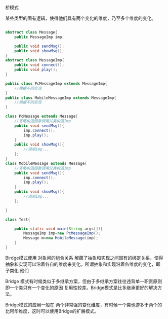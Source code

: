 桥模式

某些类型的固有逻辑，使得他们具有两个变化的维度，乃至多个维度的变化。

```java

abstract class Message{
	public MessageImp imp;

	public void sendMsg();
	public void showMsg();
}
abstract class MessageImp{
	public void connect();
	public void play();
}

public class PcMessageImp extends MessageImp{
	//根据不同实现
}
public class MobileMessageImp extends MessageImp{
	//根据不同实现
}

class PcMessage extends Message{
	//省略构造函数调用父类构造Imp
	public void sendMsg(){
		imp.connect();
		imp.play();
	}
	public void showMsg(){
		//调用imp...
	};
}
class MobileMessage extends Message{
	//省略构造函数调用父类构造Imp
	public void sendMsg(){
		imp.connect();
		imp.play();
	}
	public void showMsg(){
		//调用imp...
	};

}

class Test{

	public static void main(String args[]){
		MessageImp imp=new PcMessageImp();
		Message m=new MobileMessage(imp);
	}
}
```

Birdge模式使用 对象间的组合关系 解藕了抽象和实现之间固有的绑定关系，使得抽象和实现可以沿着各自的维度来变化。所谓抽象和实现沿着各维度的变化，即 子类化 他们

Bridge 模式有时候类似于多继承方案，但由于多继承方案往往违背单一职责原则 即一个类只有一个变化的原因 复用性较差。Bridge模式是比多继承更好的解决方法。

Bridge模式的应用一般在 两个非常强的变化维度，有时候一个类也游多于两个的比阿华维度，这时可以使用Bridge的扩展模式。
